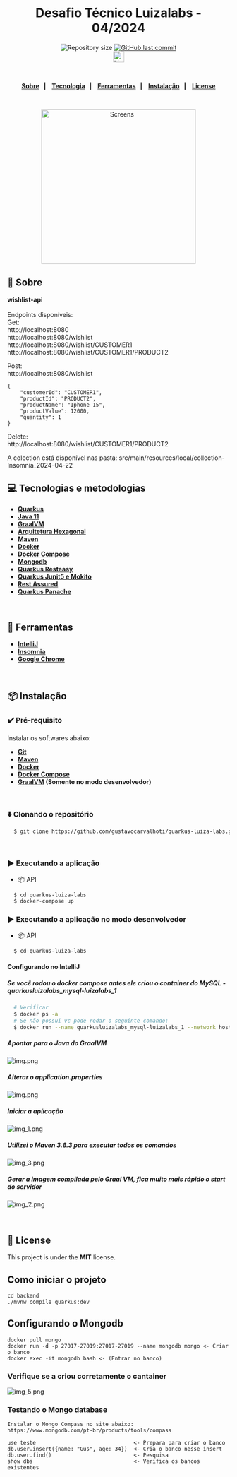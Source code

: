 <h1 align="center">
  Desafio Técnico Luizalabs - 04/2024
</h1>
<p align="center">
  <img alt="Repository size" src="https://img.shields.io/github/repo-size/gustavocarvalhoti/quarkus-luiza-labs?color=15c3d6"/>
  <a href="https://github.com/gustavocarvalhoti/quarkus-luiza-labs/commits/main">
    <img alt="GitHub last commit" src="https://img.shields.io/github/last-commit/gustavocarvalhoti/quarkus-luiza-labs?color=15c3d6"/>
  </a>
 <br>
  <a href="https://www.linkedin.com/in/gustavocarvalho-ti/">
      <img alt="LinkedIn link" src="https://img.shields.io/badge/-Gustavo%20Carvalho-0077B5?style=flat&amp;logo=Linkedin&amp;logoColor=white" height="25px">
  </a> 
</p>
<strong>
<br>
<p align="center">
  <a href="#bookmark-sobre">Sobre</a>&nbsp;&nbsp;&nbsp;|&nbsp;&nbsp;&nbsp;
  <a href="#computer-tecnologias">Tecnologia</a>&nbsp;&nbsp;&nbsp;|&nbsp;&nbsp;&nbsp;
  <a href="#wrench-ferramentas">Ferramentas</a>&nbsp;&nbsp;&nbsp;|&nbsp;&nbsp;&nbsp;
  <a href="#package-instalação">Instalação</a>&nbsp;&nbsp;&nbsp;|&nbsp;&nbsp;&nbsp;
  <a href="#memo-license">License</a>
</p>
</strong>
<br>

<p align="center">
    <img alt="Screens" src="backend/.github/luizalabs.png" height="350px" />
</p>

## :bookmark: Sobre

**wishlist-api** <br><br>
Endpoints disponíveis: <br>
Get: <br>
http://localhost:8080 <br>
http://localhost:8080/wishlist <br>
http://localhost:8080/wishlist/CUSTOMER1 <br>
http://localhost:8080/wishlist/CUSTOMER1/PRODUCT2 <br>

Post:<br>
http://localhost:8080/wishlist

````
{
	"customerId": "CUSTOMER1",
	"productId": "PRODUCT2",
	"productName": "Iphone 15",
	"productValue": 12000,
	"quantity": 1
}
````

Delete:<br>
http://localhost:8080/wishlist/CUSTOMER1/PRODUCT2 <br>

A colection está disponível nas pasta: src/main/resources/local/collection-Insomnia_2024-04-22

## :computer: Tecnologias e metodologias

- **[Quarkus](https://quarkus.io/)**
- **[Java 11](https://www.oracle.com/br/java/technologies/javase-jdk11-downloads.html)**
- **[GraalVM](https://www.graalvm.org/)**
- **[Arquitetura Hexagonal](https://engsoftmoderna.info/artigos/arquitetura-hexagonal.html)**
- **[Maven](https://maven.apache.org/)**
- **[Docker](https://www.docker.com/)**
- **[Docker Compose](https://docs.docker.com/compose/install/)**
- **[Mongodb](https://www.mongodb.com/)**
- **[Quarkus Resteasy](https://quarkus.io/)**
- **[Quarkus Junit5 e Mokito](https://quarkus.io/)**
- **[Rest Assured](https://quarkus.io/)**
- **[Quarkus Panache](https://quarkus.io/)**

<br>

## :wrench: Ferramentas

- **[IntelliJ](https://www.jetbrains.com/)**
- **[Insomnia](https://insomnia.rest/)**
- **[Google Chrome](https://www.google.com/chrome/)**

<br>

## :package: Instalação

### :heavy_check_mark: **Pré-requisito**

Instalar os softwares abaixo:

- **[Git](https://git-scm.com/)**
- **[Maven](https://maven.apache.org/)**
- **[Docker](https://www.docker.com/)**
- **[Docker Compose](https://docs.docker.com/compose/install/)**
- **[GraalVM](https://www.graalvm.org/) (Somente no modo desenvolvedor)**

<br>

### :arrow_down: **Clonando o repositório**

```sh
  $ git clone https://github.com/gustavocarvalhoti/quarkus-luiza-labs.git
```

<br>

### :arrow_forward: **Executando a aplicação**

- :package: API

```sh
  $ cd quarkus-luiza-labs
  $ docker-compose up
```

### :arrow_forward: **Executando a aplicação no modo desenvolvedor**

- :package: API

```sh
  $ cd quarkus-luiza-labs
```

#### Configurando no IntelliJ

##### Se você rodou o docker compose antes ele criou o container do MySQL - quarkusluizalabs_mysql-luizalabs_1

```sh
  # Verificar
  $ docker ps -a
  # Se não possui vc pode rodar o seguinte comando:
  $ docker run --name quarkusluizalabs_mysql-luizalabs_1 --network host -e MYSQL_ROOT_PASSWORD=root -d gustavocarvalhoti/luizalabs-db:3
```

##### Apontar para o Java do GraalVM

![img.png](backend/.github/img.png)

##### Alterar o application.properties

![img.png](backend/.github/img_4.png)

##### Iniciar a aplicação

![img_1.png](backend/.github/img_1.png)

##### Utilizei o Maven 3.6.3 para executar todos os comandos

![img_3.png](backend/.github/img_3.png)

##### Gerar a imagem compilada pelo Graal VM, fica muito mais rápido o start do servidor

![img_2.png](backend/.github/img_2.png)

<br>

## :memo: License

This project is under the **MIT** license.

## Como iniciar o projeto

```
cd backend
./mvnw compile quarkus:dev
```

## Configurando o Mongodb

```
docker pull mongo
docker run -d -p 27017-27019:27017-27019 --name mongodb mongo <- Criar o banco
docker exec -it mongodb bash <- (Entrar no banco)
```

### Verifique se a criou corretamente o cantainer

![img_5.png](backend/.github/img_5.png)<br/>

### Testando o Mongo database

```
Instalar o Mongo Compass no site abaixo:
https://www.mongodb.com/pt-br/products/tools/compass

use teste                               <- Prepara para criar o banco
db.user.insert({name: "Gus", age: 34})  <- Cria o banco nesse insert
db.user.find()                          <- Pesquisa
show dbs                                <- Verifica os bancos existentes
```